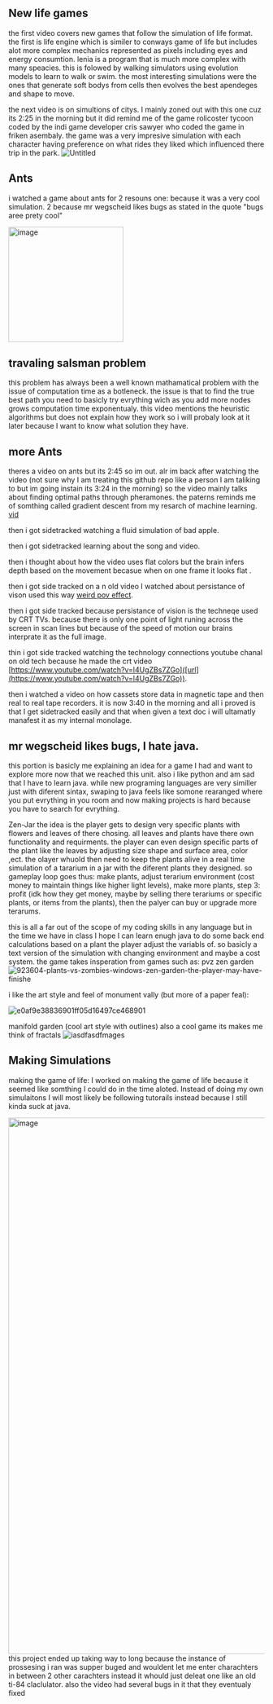 ## New life games
the first video covers new games that follow the simulation of life format. the first is life engine which is similer to conways game of life but includes alot more complex mechanics represented as pixels including eyes and energy consumtion. lenia is a program that is much more complex with many speacies. this is folowed by walking simulators using evolution models to learn to walk or swim. the most interesting simulations were the ones that generate soft bodys from cells then evolves the best apendeges and shape to move.

the next video is on simultions of citys. I mainly zoned out with this one  cuz its 2:25 in the morning but it did remind me of the game rolicoster tycoon coded by the indi game developer cris sawyer who coded the game in friken asembaly. the game was a very impresive simulation with each character having preference on what rides they liked which influenced there trip in the park.
![Untitled](https://github.com/FantasticMrCat42/2023-2024/assets/129550102/eae843a1-e1ef-4906-b491-077831c86d59)

## Ants
i watched a game about ants for 2 resouns one: because it was a very cool simulation. 2 because mr wegscheid likes bugs as stated in the quote "bugs aree prety cool"

<img width="226" alt="image" src="https://github.com/FantasticMrCat42/2023-2024/assets/129550102/6a2c9df6-6788-4a60-888b-2978481d511f">

## travaling salsman problem
this problem has always been a well known mathamatical problem with the issue of computation time as a botleneck. the issue is that to find the true best path you need to basicly try evrything wich as you add more nodes grows computation time exponentualy. this video mentions the heuristic algorithms but does not explain how they work so i will probaly look at it later because I want to know what solution they have.


## more Ants
theres a video on ants but its 2:45 so im out.
alr im back after watching the video (not sure why I am treating this github repo like a person I am taliking to but im going instain its 3:24 in the morning)
so the video mainly talks about finding optimal paths through pheramones. the paterns reminds me of somthing called gradient descent from my resarch of machine learning.
[vid](https://youtu.be/IHZwWFHWa-w?si=5D3EY2tSmVZPRHQy)

then i got sidetracked watching a fluid simulation of bad apple.

then i got sidetracked learning about the song and video.

then i thought about how the video uses flat colors but the brain infers depth based on the movement becasue when on one frame it looks flat .

then i got side tracked on a n old video I watched about persistance of vison used this way [weird pov effect](https://www.youtube.com/watch?v=TdTMeNXCnTs).

then i got side tracked because persistance of vision is the techneqe used by CRT TVs. because there is only one point of light runing across the screen in scan lines but 
because of the speed of motion our brains interprate it as the full image.

thin i got side tracked watching the technology connections youtube chanal on old tech because he made the crt video [https://www.youtube.com/watch?v=l4UgZBs7ZGo]([url](https://www.youtube.com/watch?v=l4UgZBs7ZGo)).

then i watched a video on how cassets store data in magnetic tape and then real to real tape recorders.
it is now 3:40 in the morning and all i proved is that I get sidetracked easily and that when given a text doc i will ultamatly manafest it as my internal monolage.

## mr wegscheid likes bugs, I hate java.
this portion is basicly me explaining an idea for a game I had and want to explore more now that we reached this unit. also i like python and am sad that I have to learn java. while new programing languages are very similler just with diferent sintax, swaping to java feels like somone rearanged where you put evrything in you room and now making projects is hard because you have to search for evrything. 

Zen-Jar
the idea is the player gets to design very specific plants with flowers and leaves of there chosing. all leaves and plants have there own functionality and requirments. the player can even design specific parts of the plant like the leaves by adjusting size shape and surface area, color ,ect. the olayer whuold then need to keep the plants alive in a real time simulation of a tararium in a jar with the diferent plants they designed. so gameplay loop goes thus: make plants, adjust terarium environment (cost money to maintain things like higher light levels), make more plants, step 3: profit (idk how they get money, maybe by selling there terariums or specific plants, or items from the plants), then the palyer can buy or upgrade more terarums.

this is all a far out of the scope of my coding skills in any language but in the time we have in class I hope I can learn enugh java to do some back end calculations based on a plant the player adjust the variabls of.
so basicly a text version of the simulation with changing environment and maybe a cost system. 
the game takes insperation from games such as:
pvz zen garden
![923604-plants-vs-zombies-windows-zen-garden-the-player-may-have-finishe](https://github.com/FantasticMrCat42/2023-2024/assets/129550102/2dcad344-1ae9-4fdb-9d93-f1695a8e693a)

i like the art style and feel of monument vally (but more of a paper feal):


![e0af9e38836901ff05d16497ce468901](https://github.com/FantasticMrCat42/2023-2024/assets/129550102/4f5e3016-2a67-4512-ae8b-eda0bf9152b1)

manifold garden (cool art style with outlines) also a cool game its makes me think of fractals
![iasdfasdfmages](https://github.com/FantasticMrCat42/2023-2024/assets/129550102/feb15d11-ce57-40bd-88f0-36dab9002ce5)



## Making Simulations ##
making the game of life: I worked on making the game of life because it seemed like somthing I could do in the time aloted. Instead of doing my own simulaitons I will most likely be following tutorails instead because I still kinda suck at java.


<img width="1053" alt="image" src="https://github.com/FantasticMrCat42/2023-2024/assets/129550102/078eb2f4-2df4-4e97-94e4-bf5ae08a3b57">
this project ended up taking way to long because the instance of prossesing i ran was supper buged and wouldent let me enter charachters in between 2 other carachters instead it whould just deleat one like an old ti-84 claclulator. also the video had several bugs in it that they eventualy fixed







